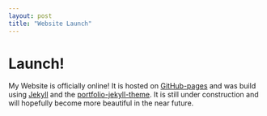```yaml
---
layout: post
title: "Website Launch"
---
```


# Launch! 

My Website is officially online!
It is hosted on [GitHub-pages]() and was build using [Jekyll]() and the [portfolio-jekyll-theme]().
It is still under construction and will hopefully become more beautiful in the near future.  

